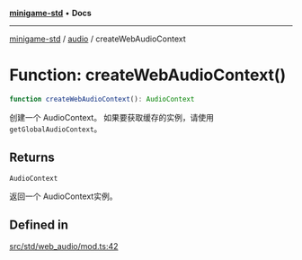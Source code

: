 [**minigame-std**](../../../README.md) • **Docs**

***

[minigame-std](../../../README.md) / [audio](../README.md) / createWebAudioContext

# Function: createWebAudioContext()

```ts
function createWebAudioContext(): AudioContext
```

创建一个 AudioContext。
如果要获取缓存的实例，请使用 `getGlobalAudioContext`。

## Returns

`AudioContext`

返回一个 AudioContext实例。

## Defined in

[src/std/web\_audio/mod.ts:42](https://github.com/JiangJie/minigame-std/blob/22787d0fd0cff776ed579de48ccf7523d9e4ce53/src/std/web_audio/mod.ts#L42)
